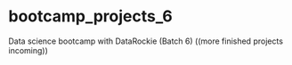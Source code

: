 # bootcamp_projects_6
Data science bootcamp with DataRockie (Batch 6)
((more finished projects incoming))
